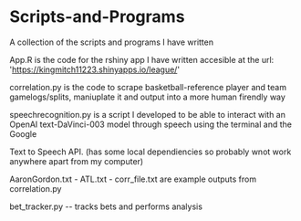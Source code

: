 # Scripts-and-Programs
A collection of the scripts and programs I have written


App.R is the code for the rshiny app I have written accesible at the url: 'https://kingmitch11223.shinyapps.io/league/'


correlation.py is the code to scrape basketball-reference player and team gamelogs/splits, maniuplate it and output into a more human firendly way


speechrecognition.py is a script I developed to be able to interact with an OpenAI text-DaVinci-003 model through speech using the terminal and the Google 


Text to Speech API. (has some local dependiencies so probably wnot work anywhere apart from my computer)


AaronGordon.txt - ATL.txt - corr_file.txt are example outputs from correlation.py

bet_tracker.py -- tracks bets and performs analysis
